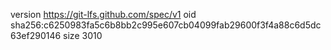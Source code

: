 version https://git-lfs.github.com/spec/v1
oid sha256:c6250983fa5c6b8bb2c995e607cb04099fab29600f3f4a88c6d5dc63ef290146
size 3010

